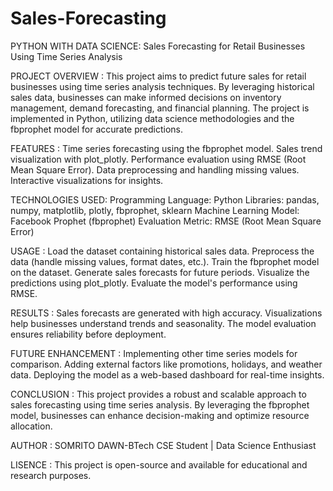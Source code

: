 # Sales-Forecasting
PYTHON WITH DATA SCIENCE: Sales Forecasting for Retail Businesses Using Time Series Analysis

PROJECT OVERVIEW :
This project aims to predict future sales for retail businesses using time series analysis techniques. By leveraging historical sales data, businesses can make informed decisions on inventory management, demand forecasting, and financial planning. The project is implemented in Python, utilizing data science methodologies and the fbprophet model for accurate predictions.

FEATURES :
Time series forecasting using the fbprophet model.
Sales trend visualization with plot_plotly.
Performance evaluation using RMSE (Root Mean Square Error).
Data preprocessing and handling missing values.
Interactive visualizations for insights.

TECHNOLOGIES USED:
Programming Language: Python
Libraries: pandas, numpy, matplotlib, plotly, fbprophet, sklearn
Machine Learning Model: Facebook Prophet (fbprophet)
Evaluation Metric: RMSE (Root Mean Square Error)

USAGE :
Load the dataset containing historical sales data.
Preprocess the data (handle missing values, format dates, etc.).
Train the fbprophet model on the dataset.
Generate sales forecasts for future periods.
Visualize the predictions using plot_plotly.
Evaluate the model's performance using RMSE.

RESULTS :
Sales forecasts are generated with high accuracy.
Visualizations help businesses understand trends and seasonality.
The model evaluation ensures reliability before deployment.

FUTURE ENHANCEMENT :
Implementing other time series models for comparison.
Adding external factors like promotions, holidays, and weather data.
Deploying the model as a web-based dashboard for real-time insights.

CONCLUSION :
This project provides a robust and scalable approach to sales forecasting using time series analysis. By leveraging the fbprophet model, businesses can enhance decision-making and optimize resource allocation.

AUTHOR :
SOMRITO DAWN-BTech CSE Student | Data Science Enthusiast

LISENCE :
This project is open-source and available for educational and research purposes.
